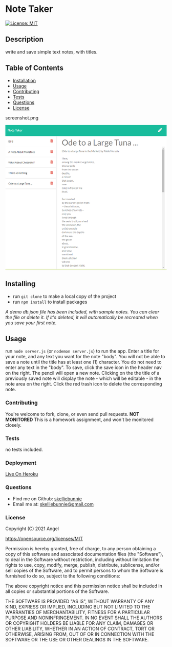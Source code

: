 # Note Taker
[![License: MIT](https://img.shields.io/badge/License-MIT-yellow.svg)](https://opensource.org/licenses/MIT)

## Description
write and save simple text notes, with titles.

## Table of Contents
* [Installation](#Installation)
* [Usage](#Usage)
* [Contributing](#Contributing)
* [Tests](#Tests)
* [Questions](#Questions)
* [License](#License)

screenshot.png

![Screenshot](screenshot.png)
## Installing
- run ```git clone``` to make a local copy of the project
- run ```npm install``` to install packages

*A demo db.json file has been included, with sample notes. You can clear the file or delete it. If it's deleted, it will automatically be recreated when you save your first note.*

## Usage
run ```node server.js``` (or ```nodemon server.js```) to run the app. Enter a title for your note, and any text you want for the note "body". You will not be able to save a note until the title has at least one (1) character. You do not need to enter any text in the "body". To save, click the save icon in the header nav on the right. The pencil will open a new note. Clicking on the the title of a previously saved note will display the note - which will be editable - in the note area on the right. Click the red trash icon to delete the corresponding note.

### Contributing
You're welcome to fork, clone, or even send pull requests. **NOT MONITORED** This is a homework assignment, and won't be monitored closely.

### Tests
no tests included.

### Deployment
[Live On Heroku](https://evening-falls-52980.herokuapp.com/)

### Questions
- Find me on Github: [skelliebunnie](https://github.com/skelliebunnie)
- Email me at: skelliebunnie@gmail.com

### License
Copyright (C) 2021 Angel

https://opensource.org/licenses/MIT

Permission is hereby granted, free of charge, to any person obtaining a copy of this software and associated documentation files (the "Software"), to deal in the Software without restriction, including without limitation the rights to use, copy, modify, merge, publish, distribute, sublicense, and/or sell copies of the Software, and to permit persons to whom the Software is furnished to do so, subject to the following conditions:

The above copyright notice and this permission notice shall be included in all copies or substantial portions of the Software.

THE SOFTWARE IS PROVIDED "AS IS", WITHOUT WARRANTY OF ANY KIND, EXPRESS OR IMPLIED, INCLUDING BUT NOT LIMITED TO THE WARRANTIES OF MERCHANTABILITY, FITNESS FOR A PARTICULAR PURPOSE AND NONINFRINGEMENT. IN NO EVENT SHALL THE AUTHORS OR COPYRIGHT HOLDERS BE LIABLE FOR ANY CLAIM, DAMAGES OR OTHER LIABILITY, WHETHER IN AN ACTION OF CONTRACT, TORT OR OTHERWISE, ARISING FROM, OUT OF OR IN CONNECTION WITH THE SOFTWARE OR THE USE OR OTHER DEALINGS IN THE SOFTWARE.
